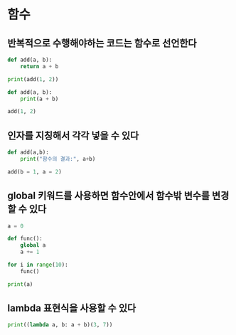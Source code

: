 # 함수  
## 반복적으로 수행해야하는 코드는 함수로 선언한다  
```python
def add(a, b):
    return a + b

print(add(1, 2))
```

```python
def add(a, b):
    print(a + b)

add(1, 2)
```

## 인자를 지칭해서 각각 넣을 수 있다  
```python
def add(a,b):
    print("함수의 결과:", a+b)

add(b = 1, a = 2)
```

## global 키워드를 사용하면 함수안에서 함수밖 변수를 변경할 수 있다  
```python
a = 0

def func():
    global a
    a += 1

for i in range(10):
    func()

print(a)
```

## lambda 표현식을 사용할 수 있다  
```python
print((lambda a, b: a + b)(3, 7))
```
